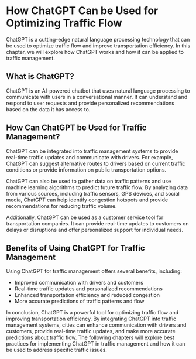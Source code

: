 How ChatGPT Can be Used for Optimizing Traffic Flow
=====================================================================================

ChatGPT is a cutting-edge natural language processing technology that can be used to optimize traffic flow and improve transportation efficiency. In this chapter, we will explore how ChatGPT works and how it can be applied to traffic management.

What is ChatGPT?
----------------

ChatGPT is an AI-powered chatbot that uses natural language processing to communicate with users in a conversational manner. It can understand and respond to user requests and provide personalized recommendations based on the data it has access to.

How Can ChatGPT be Used for Traffic Management?
-----------------------------------------------

ChatGPT can be integrated into traffic management systems to provide real-time traffic updates and communicate with drivers. For example, ChatGPT can suggest alternative routes to drivers based on current traffic conditions or provide information on public transportation options.

ChatGPT can also be used to gather data on traffic patterns and use machine learning algorithms to predict future traffic flow. By analyzing data from various sources, including traffic sensors, GPS devices, and social media, ChatGPT can help identify congestion hotspots and provide recommendations for reducing traffic volume.

Additionally, ChatGPT can be used as a customer service tool for transportation companies. It can provide real-time updates to customers on delays or disruptions and offer personalized support for individual needs.

Benefits of Using ChatGPT for Traffic Management
------------------------------------------------

Using ChatGPT for traffic management offers several benefits, including:

* Improved communication with drivers and customers
* Real-time traffic updates and personalized recommendations
* Enhanced transportation efficiency and reduced congestion
* More accurate predictions of traffic patterns and flow

In conclusion, ChatGPT is a powerful tool for optimizing traffic flow and improving transportation efficiency. By integrating ChatGPT into traffic management systems, cities can enhance communication with drivers and customers, provide real-time traffic updates, and make more accurate predictions about traffic flow. The following chapters will explore best practices for implementing ChatGPT in traffic management and how it can be used to address specific traffic issues.
